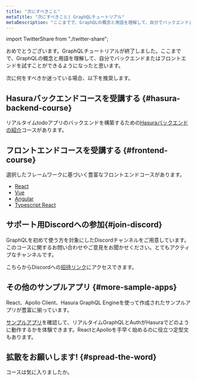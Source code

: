 ```yaml
---
title: "次にすべきこと"
metaTitle: "次にすべきこと| GraphQLチュートリアル"
metaDescription: "ここまでで、GraphQLの概念と用語を理解して、自分でバックエンドまたはフロントエンドを試すことができるようになったと思います。"
---
```


import TwitterShare from "./twitter-share";

おめでとうございます。GraphQLチュートリアルが終了しました。ここまでで、GraphQLの概念と用語を理解して、自分でバックエンドまたはフロントエンドを試すことができるようになったと思います。

次に何をすべきか迷っている場合、以下を推奨します。

## Hasuraバックエンドコースを受講する {#hasura-backend-course}
リアルタイムtodoアプリのバックエンドを構築するための[Hasuraバックエンドの紹介](https://hasura.io/learn/graphql/hasura/introduction/)コースがあります。

## フロントエンドコースを受講する {#frontend-course}
選択したフレームワークに基づいく豊富なフロントエンドコースがあります。
- [React](https://hasura.io/learn/graphql/react/introduction/)
- [Vue](https://hasura.io/learn/graphql/vue/introduction/)
- [Angular](https://hasura.io/learn/graphql/angular-apollo/introduction/)
- [Typescript React](https://hasura.io/learn/graphql/typescript-react-apollo/introduction/)

## サポート用Discordへの参加{#join-discord}
GraphQLを初めて使う方を対象にしたDiscordチャンネルをご用意しています。このコースに関するお問い合わせやご意見をお聞かせください。とてもアクティブなチャンネルです。

こちらからDiscordへの[招待リンク](https://discord.com/invite/hasura)にアクセスできます。

## その他のサンプルアプリ {#more-sample-apps}
React、Apollo Client、Hasura GraphQL Engineを使って作成されたサンプルアプリが豊富に揃っています。

[サンプルアプリ](https://hasura.io/sample-apps)を確認して、リアルタイムGraphQLとAuthがHasuraでどのように動作するかを体験できます。ReactとApolloを手早く始めるのに役立つ定型文もあります。

## 拡散をお願いします! {#spread-the-word}
<TwitterShare />コースは気に入りましたか。
